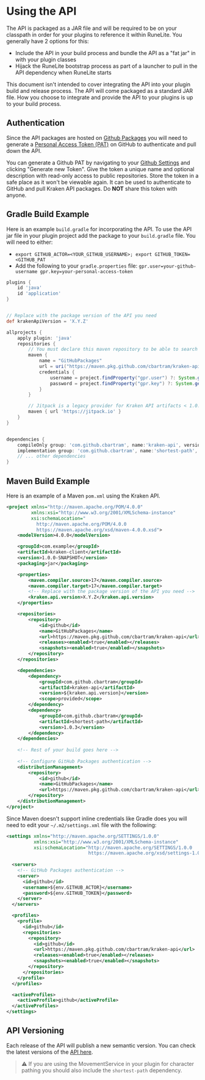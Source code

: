# Using the API

The API is packaged as a JAR file and will be required to be on your classpath in order for your plugins to reference it within RuneLite. You
generally have 2 options for this:

- Include the API in your build process and bundle the API as a "fat jar" in with your plugin classes
- Hijack the RuneLite bootstrap process as part of a launcher to pull in the API dependency when RuneLite starts

This document isn't intended to cover integrating the API into your plugin build and release process. The API will come packaged as a
standard JAR file. How you choose to integrate and provide the API to your plugins is up to your build process.

## Authentication

Since the API packages are hosted on [Github Packages](https://docs.github.com/en/packages/learn-github-packages/introduction-to-github-packages) you will
need to generate a [Personal Access Token (PAT)](https://docs.github.com/en/authentication/keeping-your-account-and-data-secure/managing-your-personal-access-tokens?versionId=free-pro-team%40latest&productId=packages&restPage=learn-github-packages%2Cintroduction-to-github-packages) on GitHub
to authenticate and pull down the API.

You can generate a Github PAT by navigating to your [Github Settings](https://github.com/settings/personal-access-tokens)
and clicking "Generate new Token". Give the token a unique name and optional description with read-only access to public repositories. Store the token
in a safe place as it won't be viewable again. It can be used to authenticate to GitHub and pull Kraken API packages. Do **NOT** share this token with anyone.

## Gradle Build Example

Here is an example `build.gradle` for incorporating the API. To use the API jar file in your plugin project add the 
package to your `build.gradle` file. You will need to either:
- `export GITHUB_ACTOR=<YOUR_GITHUB_USERNAME>; export GITHUB_TOKEN=<GITHUB_PAT`
- Add the following to your `gradle.properties` file: `gpr.user=your-github-username gpr.key=your-personal-access-token`

```groovy
plugins {
    id 'java'
    id 'application'
}


// Replace with the package version of the API you need
def krakenApiVersion = 'X.Y.Z'

allprojects {
    apply plugin: 'java'
    repositories {
        // You must declare this maven repository to be able to search and pull Kraken API packages
        maven {
            name = "GitHubPackages"
            url = uri("https://maven.pkg.github.com/cbartram/kraken-api")
            credentials {
                username = project.findProperty("gpr.user") ?: System.getenv("GITHUB_ACTOR")
                password = project.findProperty("gpr.key") ?: System.getenv("GITHUB_TOKEN")
            }
        }

        // Jitpack is a legacy provider for Kraken API artifacts < 1.0.77 as well as shortest-path artifacts <= 1.0.3
        maven { url 'https://jitpack.io' }
    }
}


dependencies {
    compileOnly group: 'com.github.cbartram', name:'kraken-api', version: krakenApiVersion
    implementation group: 'com.github.cbartram', name:'shortest-path', version: '1.0.3'
    // ... other dependencies
}
```

## Maven Build Example

Here is an example of a Maven `pom.xml` using the Kraken API.

```xml
<project xmlns="http://maven.apache.org/POM/4.0.0"
         xmlns:xsi="http://www.w3.org/2001/XMLSchema-instance"
         xsi:schemaLocation="
           http://maven.apache.org/POM/4.0.0
           https://maven.apache.org/xsd/maven-4.0.0.xsd">
    <modelVersion>4.0.0</modelVersion>

    <groupId>com.example</groupId>
    <artifactId>kraken-client</artifactId>
    <version>1.0.0-SNAPSHOT</version>
    <packaging>jar</packaging>

    <properties>
        <maven.compiler.source>17</maven.compiler.source>
        <maven.compiler.target>17</maven.compiler.target>
        <!-- Replace with the package version of the API you need -->
        <kraken.api.version>X.Y.Z</kraken.api.version>
    </properties>

    <repositories>
        <repository>
            <id>github</id>
            <name>GitHubPackages</name>
            <url>https://maven.pkg.github.com/cbartram/kraken-api</url>
            <releases><enabled>true</enabled></releases>
            <snapshots><enabled>true</enabled></snapshots>
        </repository>
    </repositories>

    <dependencies>
        <dependency>
            <groupId>com.github.cbartram</groupId>
            <artifactId>kraken-api</artifactId>
            <version>${kraken.api.version}</version>
            <scope>provided</scope>
        </dependency>
        <dependency>
            <groupId>com.github.cbartram</groupId>
            <artifactId>shortest-path</artifactId>
            <version>1.0.3</version>
        </dependency>
    </dependencies>
    
    <!-- Rest of your build goes here -->
    
    <!-- Configure GitHub Packages authentication -->
    <distributionManagement>
        <repository>
            <id>github</id>
            <name>GitHubPackages</name>
            <url>https://maven.pkg.github.com/cbartram/kraken-api</url>
        </repository>
    </distributionManagement>
</project>
```

Since Maven doesn't support inline credentials like Gradle does you will need to edit your `~/.m2/settings.xml` file with the following:

```xml
<settings xmlns="http://maven.apache.org/SETTINGS/1.0.0"
          xmlns:xsi="http://www.w3.org/2001/XMLSchema-instance"
          xsi:schemaLocation="http://maven.apache.org/SETTINGS/1.0.0
                              https://maven.apache.org/xsd/settings-1.0.0.xsd">
  
  <servers>
    <!-- GitHub Packages authentication -->
    <server>
      <id>github</id>
      <username>${env.GITHUB_ACTOR}</username>
      <password>${env.GITHUB_TOKEN}</password>
    </server>
  </servers>

  <profiles>
    <profile>
      <id>github</id>
      <repositories>
        <repository>
          <id>github</id>
          <url>https://maven.pkg.github.com/cbartram/kraken-api</url>
          <releases><enabled>true</enabled></releases>
          <snapshots><enabled>true</enabled></snapshots>
        </repository>
      </repositories>
    </profile>
  </profiles>

  <activeProfiles>
    <activeProfile>github</activeProfile>
  </activeProfiles>
</settings>
```

## API Versioning

Each release of the API will publish a new semantic version. You can check the latest versions of the [API here](https://github.com/cbartram/kraken-api/releases).

> ⚠️ If you are using the MovementService in your plugin for character pathing you should also include the `shortest-path` dependency.
